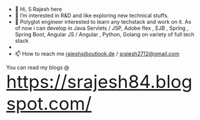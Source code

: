 - 👋 Hi, S Rajesh here  
- 👀 I’m interested in R&D and like exploring new technical stuffs. 
- 🌱 Polyglot engineer interested to learn any techstack and work on it. As of now i can develop in Java Servlets / JSP, Adobe flex , EJB , Spring , Spring Boot, Angular JS / Angular , Python, Golang on variety of full tech stack
- 
- 📫 How to reach me rajeshs@outlook.de / srajesh2712@gmail.com

You can read my blogs @  
<font size="12">https://srajesh84.blogspot.com/ </font>

<!---
enstenr/enstenr is a ✨ special ✨ repository because its `README.md` (this file) appears on your GitHub profile.
You can click the Preview link to take a look at your changes.
--->
